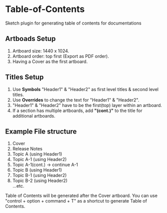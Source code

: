 # Table-of-Contents
Sketch plugin for generating table of contents for documentations

## Artboads Setup
1. Artboard size: 1440 x 1024.
2. Artboard order: top first (Export as PDF order).
3. Having a Cover as the first artboard.

## Titles Setup
1. Use **Symbols** "Header1" & "Header2" as first level titles & second level titles.
2. Use **Overrides** to change the text for "Header1" & "Header2".
3. "Header1" & "Header2" have to be the first(top) layer within an artboard.
4. If a section has multiple artboards, add **"(cont.)"** to the title for additional artboards.

## Example File structure
1. Cover
2. Release Notes
3. Topic A (using Header1)
4. Topic A-1 (using Header2)
5. Topic A-1(cont.) -> continue A-1
6. Topic B (using Header1)
7. Topic B-1 (using Header2)
8. Topic B-2 (using Header2)  
...etc.

Table of Contents will be generated after the Cover artboard.
You can use "control + option + command + T" as a shortcut to generate Table of Contents.
